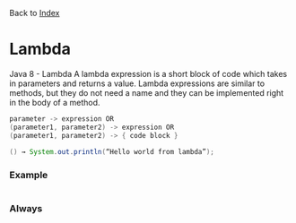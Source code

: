 Back to [Index](0-index.md)
# Lambda
Java 8 - Lambda
A lambda expression is a short block of code which takes in parameters and returns a value. Lambda expressions are similar to methods, but they do not need a name and they can be implemented right in the body of a method.
```java
parameter -> expression OR
(parameter1, parameter2) -> expression OR
(parameter1, parameter2) -> { code block }
        
() → System.out.println(“Hello world from lambda”);
 ```

### Example
```java
```

### Always 
```java

```